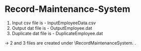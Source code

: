 # Record-Maintenance-System
1. Input csv file is - InputEmployeeData.csv
2. Output dat file is - OutputEmployee.dat
3. Duplicate dat file is - DuplicateEmployee.dat

-> 2 and 3 files are created under \RecordMaintenanceSystem\. .
